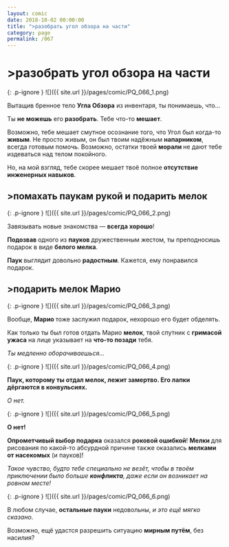 ```yaml
---
layout: comic
date: 2018-10-02 00:00:00
title: ">разобрать угол обзора на части"
category: page
permalink: /067
---
```


# >разобрать угол обзора на части

{: .p-ignore }
![]({{ site.url }}/pages/comic/PQ_066_1.png)

Вытащив бренное тело <strong>Угла Обзора</strong> из инвентаря, ты понимаешь, что…

Ты <strong>не можешь</strong> его <strong>разобрать</strong>. Тебе что-то <strong>мешает</strong>.

Возможно, тебе мешает смутное осознание того, что Угол был когда-то <strong>живым</strong>. Не просто живым, он был твоим надёжным <strong>напарником</strong>, всегда готовым помочь. Возможно, остатки твоей <strong>морали </strong>не дают тебе издеваться над телом покойного.

Но, на мой взгляд, тебе скорее мешает твоё полное <strong>отсутствие инженерных навыков</strong>.

## >помахать паукам рукой и подарить мелок

{: .p-ignore }
![]({{ site.url }}/pages/comic/PQ_066_2.png)

Завязывать новые знакомства — <strong>всегда хорошо</strong>!

<strong>Подозвав </strong>одного из <strong>пауков </strong>дружественным жестом, ты преподносишь подарок в виде <strong>белого мелка</strong>.

<strong>Паук </strong>выглядит довольно <strong>радостным</strong>. Кажется, ему понравился подарок.

## >подарить мелок Марио

{: .p-ignore }
![]({{ site.url }}/pages/comic/PQ_066_3.png)

Вообще, <strong>Марио </strong>тоже заслужил подарок, нехорошо его будет обделять.

Как только ты был готов отдать Марио <strong>мелок</strong>, твой спутник с <strong>гримасой ужаса</strong> на лице указывает на <strong>что-то позади</strong> тебя.

<em>Ты медленно оборачиваешься…</em>

{: .p-ignore }
![]({{ site.url }}/pages/comic/PQ_066_4.png)

<strong>Паук, которому ты отдал мелок, лежит замертво. Его лапки дёргаются в конвульсиях.</strong>

<em>О нет.</em>

{: .p-ignore }
![]({{ site.url }}/pages/comic/PQ_066_5.png)

<strong>О нет!</strong>

<strong>Опрометчивый выбор подарка</strong> оказался <strong>роковой ошибкой</strong>! <strong>Мелки </strong>для рисования по какой-то абсурдной причине также оказались <strong>мелками от насекомых</strong> (и пауков)!

<em>Такое чувство, будто тебе специально не везёт, чтобы в твоём приключении было больше <strong><strong>конфликта</strong></strong>, даже если он возникает на ровном месте!</em>

{: .p-ignore }
![]({{ site.url }}/pages/comic/PQ_066_6.png)

В любом случае, <strong>остальные пауки</strong> недовольны, <em>и это ещё мягко сказано</em>.

Возможно, ещё удастся разрешить ситуацию <strong>мирным путём</strong>, без насилия?
